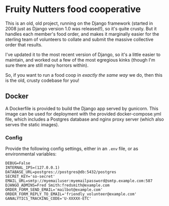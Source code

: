 # Fruity Nutters food cooperative

This is an old, old project, running on the Django framework (started in 2008 just as Django version 1.0 was released!), so it's quite crusty. But it handles each member's food order, and makes it marginally easier for the sterling team of volunteers to collate and submit the massive collective order that results.

I've updated it to the most recent version of Django, so it's a little easier to maintain, and worked out a few of the most egregious kinks (though I'm sure there are still many horrors within).

So, if you want to run a food coop in _exactly the same way_ we do, then this is the old, crusty codebase for you!

## Docker

A Dockerfile is provided to build the Django app served by gunicorn. This image can be used for deployment with the provided docker-compose.yml file, which includes a Postgres database and nginx proxy server (which also serves the static images).

### Config

Provide the following config settings, either in an `.env` file, or as environmental variables:

```
DEBUG=False
INTERNAL_IPS=(127.0.0.1)
DATABASE_URL=postgres://postgres@db:5432/postgres
SECRET_KEY='so-secret'
EMAIL_URL=smtp://myemailuser:myemailpassword@smtp.example.com:587
DJANGO_ADMINS=Fred Smith:fredsmith@example.com
ORDER_FORM_SEND_EMAIL='mailbot@example.com'
ORDER_FORM_REPLY_TO_EMAIL='friendly_volunteer@example.com'
GANALYTICS_TRACKING_CODE='U-XXXXX-ETC'
```
